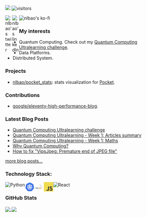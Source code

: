 [<img src="https://github.com/TheDudeThatCode/TheDudeThatCode/blob/master/Assets/Hi.gif" width="29px" />][blog]
![visitors](https://visitor-badge.glitch.me/badge?page_id=nlbao.nlbao)

[<img align="left" alt="nlbao's twitter" width="22px" src="https://raw.githubusercontent.com/peterthehan/peterthehan/master/assets/twitter.svg" />][twitter]
[<img align="left" alt="nlbao's linkedIn" width="22px" src="https://raw.githubusercontent.com/peterthehan/peterthehan/master/assets/linkedin.svg" />][linkedin]
[<img align="left" alt="nlbao's ko-fi" src="https://img.shields.io/badge/Ko--fi-F16061?style=for-the-badge&logo=ko-fi&logoColor=white" />][ko-fi]
<br />

### My interests
* Quantum Computing. Check out my [Quantum Computing Ultralearning challenge](https://nlbao.netlify.app/posts/2020/quantum-computing-ultralearning-challenge/).
* Data Platforms.
* Distributed System.

### Projects
* [nlbao/pocket_stats](https://github.com/nlbao/pocket_stats): stats visualization for [Pocket](getpocket.com/).

### Contributions
* [google/eleventy-high-performance-blog](https://github.com/google/eleventy-high-performance-blog/pulls?q=is%3Apr+author%3Anlbao+).

### Latest Blog Posts
<!-- BLOG-POST-LIST:START -->
- [Quantum Computing Ultralearning challenge](https://nlbao.netlify.app/posts/2020/quantum-computing-ultralearning-challenge/)
- [Quantum Computing Ultralearning - Week 1: Articles summary](https://nlbao.netlify.app/posts/2020/quantum-computing-ultralearning-week01-articles-summary/)
- [Quantum Computing Ultralearning - Week 1: Maths](https://nlbao.netlify.app/posts/2020/quantum-computing-ultralearning-week01-maths/)
- [Why Quantum Computing?](https://nlbao.netlify.app/posts/2020/why-quantum/)
- [How to fix "VipsJpeg: Premature end of JPEG file"](https://nlbao.netlify.app/posts/2020/how-to-fix-vipsjpeg-premature-end-of-jpeg-file/)
<!-- BLOG-POST-LIST:END -->
[more blog posts...][blog]

### Technology Stack:

[<img align="left" alt="Python" src="https://img.shields.io/badge/Python-3776AB?style=for-the-badge&logo=python&logoColor=white" />][blog]
[<img align="left" alt="Kubernetes" width="30px" src="https://raw.githubusercontent.com/github/explore/80688e429a7d4ef2fca1e82350fe8e3517d3494d/topics/kubernetes/kubernetes.png" />][blog]
[<img align="left" alt="Mysql" width="30px" src="https://raw.githubusercontent.com/github/explore/80688e429a7d4ef2fca1e82350fe8e3517d3494d/topics/mysql/mysql.png" />][blog]
[<img align="left" alt="JavaScript" width="30px" src="https://raw.githubusercontent.com/github/explore/80688e429a7d4ef2fca1e82350fe8e3517d3494d/topics/javascript/javascript.png" />][blog]
[<img align="left" alt="React" src="https://img.shields.io/badge/React-20232A?style=for-the-badge&logo=react&logoColor=61DAFB" />][blog]
<br />

### GitHub Stats
<!--github stats cards from https://github.com/anuraghazra/github-readme-stats -->
<a href="https://github.com/nlbao/nlbao">
  <img align="center" src="https://github-readme-stats.nlbao.vercel.app/api?username=nlbao&show_icons=true&count_private=true&hide_title=true" />
</a>
<a href="https://github.com/nlbao/nlbao">
  <img align="center" src="https://github-readme-stats.nlbao.vercel.app/api/top-langs/?username=nlbao&layout=compact&langs_count=7" />
</a>

[linkedin]: https://www.linkedin.com/in/nlbao/
[twitter]: https://twitter.com/nlbao95
[ko-fi]: https://ko-fi.com/nlbao
[blog]: https://nlbao.netlify.app
